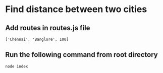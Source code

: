 # Find distance between two cities

## Add routes in routes.js file 

```
['Chennai', 'Banglore', 100]
```

## Run the following command from root directory

```
node index
```
